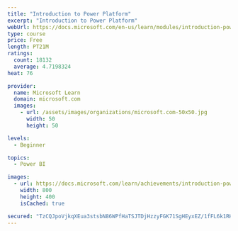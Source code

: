 ```yaml
---
title: "Introduction to Power Platform"
excerpt: "Introduction to Power Platform"
webUrl: https://docs.microsoft.com/en-us/learn/modules/introduction-power-platform/
type: course
price: Free
length: PT21M
ratings:
  count: 18132
  average: 4.7198324
heat: 76

provider:
  name: Microsoft Learn
  domain: microsoft.com
  images:
    - url: /assets/images/organizations/microsoft.com-50x50.jpg
      width: 50
      height: 50

levels:
  - Beginner

topics:
  - Power BI

images:
  - url: https://docs.microsoft.com/learn/achievements/introduction-power-platform-social.png
    width: 800
    height: 400
    isCached: true

secured: "TzCQJpoVjkqXEua3stsbN86WPfHaTSJTDjHzzyFGK71SgHEyxEZ/1fFL6k1RHfAyZKtAzXDvPEm/sqOL0+ikus076dSnw+dOSj8VI8lJ8dxW0Ohvp+AWCx5FYR2lik5o4U4xF3q6SegTj2W/Pa1UWrWTC58cIoCj8Iy1V9ePnLxg2o1p9EMaldUcLDq014C9cwvWH1+v0B+hJZl3Z5UwBRonOxr5PGRd61DYKlh5VHDK/ioGn4yY79Dc59FR56NdCDl/MqRUJ9wNl1IpvlMo0M6vp+YO5RMyrfrhd6ra/3OYO5RrWUzOxcsi65sD2ais+0BnS9yxSjbqEDfNT0IJLRk4iiIeKIfRd55Cj1gIzVUmsalLGRjWYN0Ebl4JEhMdqYEKYQcGx/rNQEwiqGMMu9oOT0yK6PQW7DMljTFjyYYe2qm60PaijcsPpVXthzZF;nKLZvBy0CCmzTyImPfqQLA=="
---
```


